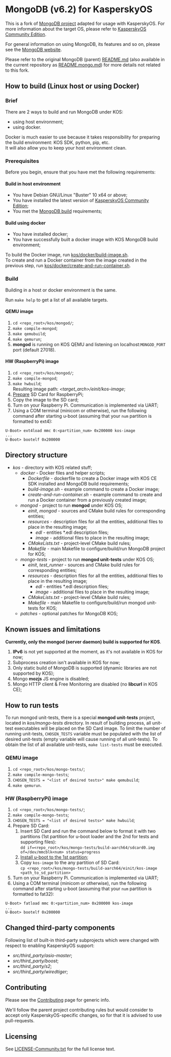 # MongoDB (v6.2) for KasperskyOS

This is a fork of [MongoDB project][1] adapted for usage with KasperskyOS. For
more information about the target OS, please refer to [KasperskyOS Community
Edition][2].

For general information on using MongoDB, its features and so on, please see
the [MongoDB website][3].

Please refer to the original MongoDB (parent) [README.md][4] (also available in
the current repository as [README.mongo.md](./README.mongo.md)) for more
details not related to this fork.

## How to build (Linux host or using Docker)

### Brief

There are 2 ways to build and run MongoDB under KOS:

- using host environment;
- using docker.

Docker is much easier to use because it takes responsibility for preparing the
build environment: KOS SDK, python, pip, etc.  
It will also allow you to keep your host environment clean.

### Prerequisites

Before you begin, ensure that you have met the following requirements:

#### Build in host environment

- You have Debian GNU/Linux "Buster" 10 x64 or above;
- You have installed the latest version of [KasperskyOS Community Edition][5];
- You met the [MongoDB build](./docs/building.md) requirements;

#### Build using docker

- You have installed docker;
- You have successfully built a docker image with KOS MongoDB build environment;

To build the Docker image, run
[kos/docker/build-image.sh](kos/docker/build-image.sh).  
To create and run a Docker container from the image created in the previous
step, run
[kos/docker/create-and-run-container.sh](kos/docker/create-and-run-container.sh).

### Build

Building in a host or docker environment is the same.

Run `make help` to get a list of all available targets.

#### QEMU image

1. `cd <repo_root>/kos/mongod/`;
2. `make compile-mongod`;
3. `make qemubuild`;
4. `make qemurun`;
5. **mongod** is running on KOS QEMU and listening on localhost:`MONGOD_PORT`
port (default 27018).

#### HW (RaspberryPi) image

1. `cd <repo_root>/kos/mongod/`;
2. `make compile-mongod`;
3. `make hwbuild`;  
   Resulting image path: *<target_arch>/einit/kos-image*;
4. [Prepare][6] SD Card for RaspberryPi;
5. Copy the image to the SD card;
6. Turn on your Raspberry Pi. Communication is implemented via UART;
7. Using a COM terminal (minicom or otherwise), run the following command after
starting u-boot (assuming that your `num` partition is formatted to ext4):

```
U-Boot> ext4load mmc 0:<partition_num> 0x200000 kos-image
...
U-Boot> bootelf 0x200000

```

## Directory structure

- *kos* - directory with KOS related stuff;
  - *docker* - Docker files and helper scripts;
    - *Dockerfile* - dockerfile to create a Docker image with KOS CE SDK
      installed and MongoDB build requirements;
    - *build-image.sh* - example command to create a Docker image;
    - *create-and-run-container.sh* - example command to create and run a
      Docker container from a previously created image;
  - *mongod* - project to run **mongod** under KOS OS;
    - *einit*, *mongod* - sources and CMake build rules for corresponding
      entities;
    - *resources* - description files for all the entities, additional files to
      place in the resulting image;
      - *edl* - entities *.edl description files;
      - *image* - additional files to place in the resulting image;
    - *CMakeLists.txt* - project-level CMake build rules;
    - *Makefile* - main Makefile to configure/build/run MongoDB project for KOS;
  - *mongo-tests* - project to run **mongod unit-tests** under KOS OS;
    - *einit*, *test_runner* - sources and CMake build rules for corresponding
      entities;
    - *resources* - description files for all the entities, additional files to
      place in the resulting image;
      - *edl* - entities *.edl description files;
      - *image* - additional files to place in the resulting image;
    - *CMakeLists.txt* - project-level CMake build rules;
    - *Makefile* - main Makefile to configure/build/run mongod unit-tests for KOS;
  - *patches* - optional patches for MongoDB KOS;

## Known issues and limitations

**Currently, only the mongod (server daemon) build is supported for KOS**.

1. **IPv6** is not yet supported at the moment, as it's not available in KOS for
now;
2. Subprocess creation isn't available in KOS for now;
3. Only static build of MongoDB is supported (dynamic libraries are not
supported by KOS);
4. Mongo **mozjs** JS engine is disabled;
5. Mongo HTTP client & Free Monitoring are disabled (no **libcurl** in KOS CE);

## How to run tests

To run mongod unit-tests, there is a special **mongod unit-tests** project,
located in *kos/mongo-tests* directory. In result of building process, all
unit-test executables will be placed on the SD Card image. To limit the number
of running unit-tests, `CHOSEN_TESTS` variable must be populated with the list
of desired unit-tests (empty variable will cause running of all unit-tests). 
To obtain the list of all available unit-tests, `make list-tests` must be
executed.

### QEMU image

1. `cd <repo_root>/kos/mongo-tests/`;
2. `make compile-mongo-tests`;
3. `CHOSEN_TESTS = "<list of desired tests>" make qemubuild`;
4. `make qemurun`.

### HW (RaspberryPi) image

1. `cd <repo_root>/kos/mongo-tests/`;
2. `make compile-mongo-tests`;
3. `CHOSEN_TESTS = "<list of desired tests>" make hwbuild`;
4. Prepare SD Card:
    1. Insert SD Сard and run the command below to format it with two partitions
(1st partition for u-boot loader and the 2nd for tests and supporting
files):  
`dd if=<repo_root>/kos/mongo-tests/build-aarch64/sdcard0.img of=/dev/mmcblk<num> status=progress`
    2. [Install u-boot to the 1st partition][6];
    3. Copy `kos-image` to the any partition of SD Card:  
    `cp <repo_root>/kos/mongo-tests/build-aarch64/einit/kos-image <path_to_sd_partition>`
5. Turn on your Raspberry Pi. Communication is implemented via UART;
6. Using a COM terminal (minicom or otherwise), run the following command after
starting u-boot (assuming that your `num` partition is formatted to fat32):
```
U-Boot> fatload mmc 0:<partition_num> 0x200000 kos-image
...
U-Boot> bootelf 0x200000
```

## Changed third-party components

Following list of built-in third-party subprojects which were changed with
respect to enabling KasperskyOS support:

- *src/third_party/asio-master*;
- *src/third_party/boost*;
- *src/third_party/s2*;
- *src/third_party/wiredtiger*;

## Contributing

Please see the [Contributing](./CONTRIBUTING.rst) page for generic info.

We'll follow the parent project contributing rules but would consider to accept
only KasperskyOS-specific changes, so for that it is advised to use
pull-requests.

## Licensing

See [LICENSE-Community.txt](./LICENSE-Community.txt) for the full license text.

[1]: https://github.com/mongodb/mongo
[2]: https://support.kaspersky.com/help/KCE/1.1/en-US/community_edition.htm
[3]: https://www.mongodb.com/
[4]: https://github.com/mongodb/mongo/blob/master/README.md
[5]: https://os.kaspersky.com/development/download/
[6]: https://support.kaspersky.com/help/KCE/1.1/ru-RU/preparing_sd_card_rpi.htm
